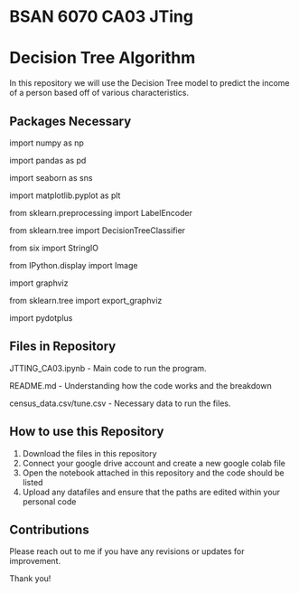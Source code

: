 # BSAN 6070 CA03 JTing

# Decision Tree Algorithm

In this repository we will use the Decision Tree model to predict the income of a person based off of various characteristics.

## Packages Necessary

import numpy as np

import pandas as pd

import seaborn as sns

import matplotlib.pyplot as plt

from sklearn.preprocessing import LabelEncoder

from sklearn.tree import DecisionTreeClassifier

from six import StringIO

from IPython.display import Image  

import graphviz

from sklearn.tree import export_graphviz

import pydotplus

## Files in Repository

JTTING_CA03.ipynb - Main code to run the program.

README.md - Understanding how the code works and the breakdown

census_data.csv/tune.csv - Necessary data to run the files.

## How to use this Repository

1. Download the files in this repository
2. Connect your google drive account and create a new google colab file
3. Open the notebook attached in this repository and the code should be listed
4. Upload any datafiles and ensure that the paths are edited within your personal code

## Contributions

Please reach out to me if you have any revisions or updates for improvement.  

Thank you!





